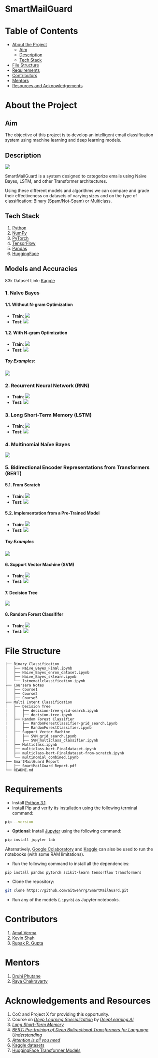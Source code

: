 # SmartMailGuard
# Table of Contents

- [About the Project](#about-the-project)
	- [Aim](#aim)
	- [Description](#description)
	- [Tech Stack](#tech-stack)
- [File Structure](#file-structure)
- [Requirements](#requirements)
- [Contributors](#contributors)
- [Mentors](#mentors)
- [Resources and Acknowledgements](#resources-and-acknowledgements)

# About the Project
## Aim

The objective of this project is to develop an intelligent email classification system using machine learning and deep learning models.

## Description

![](https://lh7-rt.googleusercontent.com/slidesz/AGV_vUdxr1hA556P3LyHXsHQAl0342btIbEHKfXUm5Ubr-SoGkIzortajR-8X9fCmn4aj1TznMczbVZ_XSVMs2elTKZQPzK67FTMjjST7XrsP10E9jGOtIRhrnO4At1C5Zgr443GIqhYhcuhYD0aqGTjmqE6-K12QZFT=s2048?key=9e3EFz_MWWXAqOMHKU1kTg)

SmartMailGuard is a system designed to categorize emails using Naïve Bayes, LSTM, and other Transformer architectures.

Using these different models and algorithms we can compare and grade their effectiveness on datasets of varying sizes and on the type of classification: Binary (Spam/Not-Spam) or Multiclass.

## Tech Stack

1. [Python](https://www.python.org/)
2. [NumPy](https://numpy.org/)
3. [PyTorch](https://pytorch.org/)
4. [TensorFlow](https://www.tensorflow.org/)
5. [Pandas](https://pandas.pydata.org/)
6. [HuggingFace](https://huggingface.co/)

## Models and Accuracies

83k Dataset Link: [Kaggle](https://www.kaggle.com/datasets/amalverma27/email-classification-dataset)

### 1. Naïve Bayes

#### 1.1. Without N-gram Optimization

- **Train**: ![](https://lh7-rt.googleusercontent.com/slidesz/AGV_vUdJZsgFPekxGzclL-KIvdHIZosz1ktyQjjNMKNg777uFzh_wA0avgpLH-CLKlF-qx15qZp7Tsdt9ApxKaWxELtXUlI7WVCH3hLNMpuinMAOAL-g7IAvilD3-fBNl2sHhVxHkleDXTO-IbD2hO-6lNO0yvPa7Ho=s2048?key=9e3EFz_MWWXAqOMHKU1kTg)
- **Test**: ![](https://lh7-rt.googleusercontent.com/slidesz/AGV_vUewwS3U92Kx_kuNhMcr-E0ks6-H5ZgNnX_E9c5k-0N8JMQF2PmYi0gKo9_RFqUhdIGg9HT2uwYT-J9AM-WUSEVqxo8eE4kAP7sXKkZHWyI_0bXC7F3TVtreOhzQy7lNEK4t-b2zWunkwwePC1vNAwH2C9W6GxZU=s2048?key=9e3EFz_MWWXAqOMHKU1kTg)
#### 1.2. With N-gram Optimization

- **Train**: ![](https://lh7-rt.googleusercontent.com/slidesz/AGV_vUcZj2F_xHOylMKHed0kUZ3_mXcc8j84lLTofpKX7TWn3P55ClWK6vcJbw81Fe2tvDd87CPCQG2ViJBtIN9U0gSBzfzxF73ebgvksCJ4mJUAzqjxHM3PIc41yqV9AxhRCDxAVQJ9_9-D765hFz4uj0BXV6vBNSWb=s2048?key=9e3EFz_MWWXAqOMHKU1kTg)
- **Test**: ![](https://lh7-rt.googleusercontent.com/slidesz/AGV_vUfzEcodN5Dxl2MmoyDF1J0viqglHNCfcA6Ki7-eX4354iOvOYxCYheNc_cIu9ANzciuTrMW176Indad_exFuov4tCTUhasX16mDMfGubziNiR1-AL4d1sSNg0sEN2OiTEI2LYy78ngOOeFIkNOZtjuivEk-9-lz=s2048?key=9e3EFz_MWWXAqOMHKU1kTg)

##### Toy Examples:

![](https://lh7-rt.googleusercontent.com/slidesz/AGV_vUecNG_z___gdxEkhi3zjhoyVNu-RPk4BHhgGpS8NDTWkp0CR8ymTMd_HMJyIZ-uW1IObh95t_j1NtGA_ofQLewH7MdC8yUaJ5PKDCFqVEM-iJcBZUsJ62qSV84i1PzXIkkGHLE76EOPc30Xp0sh3PYgdttNJtIj=s2048?key=9e3EFz_MWWXAqOMHKU1kTg)
### 2. Recurrent Neural Network (RNN)

- **Train**: ![](https://lh7-rt.googleusercontent.com/slidesz/AGV_vUd1VROZhMZflLsmdul4tne829ZKXm_E0g92Ohgyyd-Mqmcxs02xr0tRTiefY5HGmsdMEI0CilxGpRJJgEbFyTqUW7UpfOfi2LgufUB983lgTYmb9Eu1Xq6_uD_uU5Jh9-lxYGaKXYKCa37NO3msMrmKKLeQlp8=s2048?key=9e3EFz_MWWXAqOMHKU1kTg)
- **Test**: ![](https://lh7-rt.googleusercontent.com/slidesz/AGV_vUfqLQyPFaFXPBNyUF42aazZ7GKG27JYX0XhDwhpSGkcl0qZB_lts8qtMnOsrop83KfjLs37EVeZBdDrdrhAHSP5nESaD2DtsVB13aupW5F5Re6WhboV3Es_mTM6I__grZESD1R4ySdVHSIYWfPZdkGWgfRhmti0=s2048?key=9e3EFz_MWWXAqOMHKU1kTg)

### 3. Long Short-Term Memory (LSTM)

- **Train**: ![](https://lh7-rt.googleusercontent.com/slidesz/AGV_vUeE-rKCJa0pprSSpuhfDreGS4xr1h5CBcfQUVmktL2Uuvc0uNPCUO2hXrspmqwtgFeetg7SGhyaSLK47GajNHCLIfgJkntffxEpPf7rnALo2O4tyE-Y7Pvup5Zndjl21UEnntvJ1vaRbxU7qpEnqNMNV9UnOM4=s2048?key=9e3EFz_MWWXAqOMHKU1kTg)
- **Test**: ![](https://lh7-rt.googleusercontent.com/slidesz/AGV_vUczVo2_-tK7D1vZxNk0-GU2LOgzaemV28FrGemAcHuIignBHP8Y6C6WxcUHla4wwez5CAwyy2nOLfWXWfxU192GiIYjbzrEm9yip-XqP27ZbVn47eYeJnn2Hnr3psS7Chm5oCIAekMmo70q0-RErRMQNmB_xHA=s2048?key=9e3EFz_MWWXAqOMHKU1kTg)

### 4. Multinomial Naïve Bayes

![](https://lh7-rt.googleusercontent.com/slidesz/AGV_vUdqOiwp4MVN967XGa3xecauK3u2iibMCjTQZ0r2kpjxNeZ1QjTTt_1hQe7uBA9TY2Z-FKsn1jGtBavAAjx1gzobLhIRa5BQEjd4MZDq8Fib0eJ-B9NVe83Vy6KPmcFO-yqOsdrzvv-FxekXPGQd6w1SJKixshok=s2048?key=9e3EFz_MWWXAqOMHKU1kTg)

### 5. Bidirectional Encoder Representations from Transformers (BERT)

#### 5.1. From Scratch

- **Train**: ![](https://lh7-rt.googleusercontent.com/slidesz/AGV_vUdUQswILD76uT4y2dwIqNj0xlujaT0nzWwfyz0HkWo0pJRwJk7ddmLCWYJVGiyPbgS_pCcKEhj0jQSg58VqehwE5Ey9vKGYAb3qLOcGCMURtpMERDoJS3-w_vnFqlmL_ZYLnnfu9W822fuZR2shoVcBaQMRSdo=s2048?key=9e3EFz_MWWXAqOMHKU1kTg)
- **Test**: ![](https://lh7-rt.googleusercontent.com/slidesz/AGV_vUcugxD2-coTTGziASOaz8EkKhJ3iFKZaOyu2PNt7e1NnF9MjiW8PYoJwQzJVR-gfhrCR0WQGXLPwFk-g4AqkEHEWMdpGZFJNGIqll5dFGFnZf1XFyGxXfpRLMuppcy121BMZNXaTkrMjDehQRj57I73PK7_09C3=s2048?key=9e3EFz_MWWXAqOMHKU1kTg)

#### 5.2. Implementation from a Pre-Trained Model

- **Train**: ![](https://lh7-rt.googleusercontent.com/slidesz/AGV_vUcMLFelDa1U0hftQRtV1WaFlgx4Cy5KGYraQ5yrR33J8CMCFzWZYjvzPXB1-I4oK7dtFStfv3iD2VJNm4ysOA8OI4N1-cP41JjY9MExx1cTIMM9VzlVzObHUTZ3_6EWhIEIfteecsShFHxm9pYVf6wU7k65h60=s2048?key=9e3EFz_MWWXAqOMHKU1kTg)
- **Test**: ![](https://lh7-rt.googleusercontent.com/slidesz/AGV_vUeZrEkNRXIpYV5BlE9CeQtBhWmX8S-VFUt2crLP8-80X0cYpJ-0M9oaVSrkyxIS7JzGLwzPOrgjdBmSGkzrJlETOCv83dNS5Mj5InPN5zZq23J-c_A4bblTQJM6FUb18y3VbFWJt_pLX-tuDRF1whmx88XIZ4M=s2048?key=9e3EFz_MWWXAqOMHKU1kTg)
##### Toy Examples

![](https://lh7-rt.googleusercontent.com/slidesz/AGV_vUe-K3fsFCyeBKbfnZI38UpNj0Ugy9P_aIn6fn---W-iKwXjnCbAJfIDMKSe7yD5FYxQgKiGzsMlc0e3GUhDaqzOaSmPzUS5VhvfuF6VKxWoKnjo__jTCPzAPN2X3CMmSVFWtgqHRGemJLvWLT69eyb7M5CRjdr7=s2048?key=9e3EFz_MWWXAqOMHKU1kTg)

#### 6. Support Vector Machine (SVM)

- **Train**: ![](https://lh7-rt.googleusercontent.com/slidesz/AGV_vUdQUZns37mw6oUetj_s_ARS4Pe1e5oiRLmJEgfzeZV9sdy32M8lmSefu1yMgPDywprWLEh--1CqR-2b645jaResMfKHA2CWzuMpWfTaoAf2LqMfiDqJyVCAY9epQN71B6qgMHNLGQqssFg_ALJMll51M1p07Cvj=s2048?key=9e3EFz_MWWXAqOMHKU1kTg)
- **Test**: ![](https://lh7-rt.googleusercontent.com/slidesz/AGV_vUcWBdrrR3LG3MLH_C7ldfJOEYrDyNB6326PEqDwnZVKSLoN6M3Beq05Ear_qaDVRY7XxbGLjtLL6GeN5hd26KA-DeVlY2bww9HwMnvD-YTSAbVA8O5eHHduXul2Fbv9EtJr3jLWq2HvzpnobZGnJRPNlJcuFIz7=s2048?key=9e3EFz_MWWXAqOMHKU1kTg)

#### 7. Decision Tree

![](https://lh7-rt.googleusercontent.com/slidesz/AGV_vUfs_BtKHlb2uoomNFeQAmzrmj1NDgK6yedHUZ4GFe4DqhGpz5EsJMa9kfxkBhR1sICfrJC3iPtrzPcD3yL0JbX7Ck0TVYORqHhd15EgyYMu2707RK3Cw6wd2XNvf1r9MTfdBvvHBN-M2CtTHGXL5UJBcQR2VTY3=s2048?key=9e3EFz_MWWXAqOMHKU1kTg)

#### 8. Random Forest Classififer

- **Train**: ![](https://lh7-rt.googleusercontent.com/slidesz/AGV_vUcKqZdOa9rJ7PFN2an3P-51iY-dF5DSJT30OD5M8UwCjpJv77g0AVJSOxkkVLQORY_xqOnSM5fK4CR2dDndDnCUTT9TDt3fxF2aTMrQTk9bDsbOCbmbH44ZXwr8LVGBDzZOH-CDYTmEzLOEFIpHrPXELIPkrR0=s2048?key=9e3EFz_MWWXAqOMHKU1kTg)
- **Test**: ![](https://lh7-rt.googleusercontent.com/slidesz/AGV_vUcH0KGa4L7s5YaQ1O3wmm0Lpzb8grOhBGTOZYLmnbGntjv5kL0eUamllL8vc1AtQ-8Vf86zELY4cijzfL6tGu3Ub_iPMp5pYgn7U-P73-tkW2XKKl_1eQKQRFQFadthvdZbj0IeTLvqAO829VXyURxnSEJtIehr=s2048?key=9e3EFz_MWWXAqOMHKU1kTg)
# File Structure
```
├── Binary Classification
│   ├── Naive_Bayes_Final.ipynb
│   ├── Naive_Bayes_enron_dataset.ipynb
│   ├── Naive_Bayes_sklearn.ipynb
│   └── lstmemailclassification.ipynb
├── Coursera Notes
│	├── Course1
│	├── Course2
│	├── Course5
├── Multi Intent Classification
│   ├── Decision Tree
|	│   ├── decision-tree-grid-search.ipynb
|	│   ├── decision-tree.ipynb
│   ├── Random Forest Classifier
|	│   ├── RandomForestClassifier-grid_search.ipynb
|	│   ├── RandomForestClassifier.ipynb
│   ├── Support Vector Machine
|	│   ├── SVM_grid_search.ipynb
|	│   ├── SVM_multiclass_classifier.ipynb
│   ├── Multiclass.ipynb
│   ├── multiclass-bert-Finaldataset.ipynb
│   ├── multiclass-bert-Finaldataset-from-scratch.ipynb
│   └── multinomial_combined.ipynb
├── SmartMailGuard Report
│	├── SmartMailGuard Report.pdf
└── README.md 
```

# Requirements

- Install [Python 3.1](https://www.python.org/downloads/).
- Install [Pip](https://pip.pypa.io/en/stable/installation/) and verify its installation using the following terminal command:

```bash
pip --version
```

- **Optional**: Install [Jupyter](https://jupyter.org/install) using the following command:

```bash
pip install jupyter lab
```

Alternatively, [Google Colaboratory](https://colab.research.google.com/) and [Kaggle](https://www.kaggle.com/) can also be used to run the notebooks (with some RAM limitations).

- Run the following command to install all the dependencies:

```
pip install pandas pytorch scikit-learn tensorflow transformers
```

- Clone the repository:

```bash
git clone https://github.com/aitwehrrg/SmartMailGuard.git
```

- Run any of the models (`.ipynb`) as Jupyter notebooks.
# Contributors

1. [Amal Verma](https://github.com/Amal-Verma)
2. [Kevin Shah](https://github.com/kevinzb56)
3. [Rupak R. Gupta](https://github.com/aitwehrrg)

# Mentors

1. [Druhi Phutane](https://github.com/druhi021204)
2. [Raya Chakravarty](https://github.com/Raya679)

# Acknowledgements and Resources

1. CoC and Project X for providing this opportunity.
2. Course on _[Deep Learning Specialization](https://www.coursera.org/specializations/deep-learning)_ by _[DeepLearning.AI](https://www.deeplearning.ai/)_
3. _[Long Short-Term Memory](https://deeplearning.cs.cmu.edu/F23/document/readings/LSTM.pdf)_
4. _[BERT: Pre-training of Deep Bidirectional Transformers for Language Understanding](https://arxiv.org/abs/1810.04805)_
5. _[Attention is all you need](https://arxiv.org/abs/1706.03762)_
6. [Kaggle datasets](https://www.kaggle.com/datasets)
7. [HuggingFace Transformer Models](https://huggingface.co/models)
